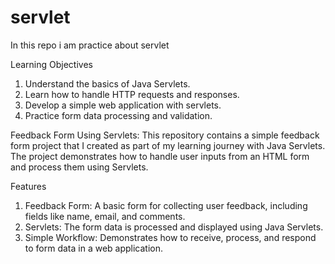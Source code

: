 # servlet
In this repo i am practice about servlet

Learning Objectives
1. Understand the basics of Java Servlets.
2. Learn how to handle HTTP requests and responses.
3. Develop a simple web application with servlets.
4. Practice form data processing and validation.

Feedback Form Using Servlets:
This repository contains a simple feedback form project that I created as part of my learning journey with Java Servlets. The project demonstrates how to handle user inputs from an HTML form and process them using Servlets.

Features
1. Feedback Form: A basic form for collecting user feedback, including fields like name, email, and comments.
2. Servlets: The form data is processed and displayed using Java Servlets.
3. Simple Workflow: Demonstrates how to receive, process, and respond to form data in a web application.
